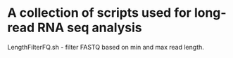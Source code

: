 # A collection of scripts used for long-read RNA seq analysis
LengthFilterFQ.sh - filter FASTQ based on min and max read length.
